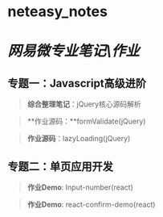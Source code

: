 # neteasy_notes
# *网易微专业笔记\作业*



## 专题一：Javascript高级进阶

>**综合整理笔记**：jQuery核心源码解析

> **作业源码：**formValidate(jQuery)

> **作业源码**：lazyLoading(jQuery)

## 专题二：单页应用开发

> **作业Demo**: Input-number(react)

> **作业Demo**: react-confirm-demo(react)